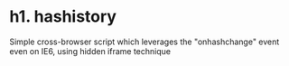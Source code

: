 h1. hashistory
==========

Simple cross-browser script which leverages the "onhashchange" event even on IE6, using hidden iframe technique
